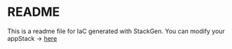 # README
This is a readme file for IaC generated with StackGen.
You can modify your appStack -> [here](http://main.dev.stackgen.com/appstacks/83efcec9-6e0f-497e-91d2-7cbbcbaaeec3)
